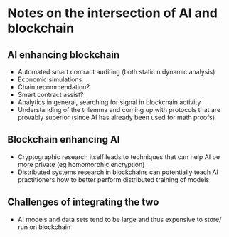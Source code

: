 # Notes on the intersection of AI and blockchain

## AI enhancing blockchain

- Automated smart contract auditing (both static n dynamic analysis)
- Economic simulations
- Chain recommendation?
- Smart contract assist?
- Analytics in general, searching for signal in blockchain activity
- Understanding of the trilemma and coming up with protocols that are provably superior (since AI has already been used for math proofs)

## Blockchain enhancing AI
- Cryptographic research itself leads to techniques that can help AI be more private (eg homomorphic encryption)
- Distributed systems research in blockchains can potentially teach AI practitioners how to better perform distributed training of models

## Challenges of integrating the two
- AI models and data sets tend to be large and thus expensive to store/ run on blockchain


